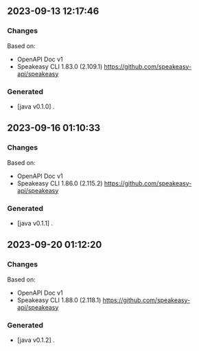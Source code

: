 

## 2023-09-13 12:17:46
### Changes
Based on:
- OpenAPI Doc v1 
- Speakeasy CLI 1.83.0 (2.109.1) https://github.com/speakeasy-api/speakeasy
### Generated
- [java v0.1.0] .

## 2023-09-16 01:10:33
### Changes
Based on:
- OpenAPI Doc v1 
- Speakeasy CLI 1.86.0 (2.115.2) https://github.com/speakeasy-api/speakeasy
### Generated
- [java v0.1.1] .

## 2023-09-20 01:12:20
### Changes
Based on:
- OpenAPI Doc v1 
- Speakeasy CLI 1.88.0 (2.118.1) https://github.com/speakeasy-api/speakeasy
### Generated
- [java v0.1.2] .